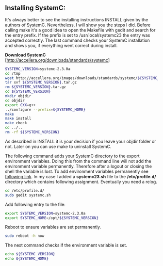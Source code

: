 ## Installing SystemC:
It's always better to see the installing instructions INSTALL given by the authors of SystemC. Nevertheless, I will show you the steps I did. Before calling make it's a good idea to open the Makefile with gedit and search for the entry prefix. If the prefix is set to /usr/local/systemc23 the entry was accepted correctly. The last command checks your SystemC installation and shows you, if everything went correct during install.</p>

**Download SystemC**<br/>
[http://accellera.org/downloads/standards/systemc]

```sh
SYSTEMC_VERSION=systemc-2.3.0a
cd /tmp
wget http://accellera.org/images/downloads/standards/systemc/${SYSTEMC_VERSION}.tar.gz
tar xvf ${SYSTEMC_VERSION}.tar.gz
rm ${SYSTEMC_VERSION}.tar.gz
cd ${SYSTEMC_VERSION}
mkdir objdir
cd objdir
export CXX=g++
../configure --prefix=${SYSTEMC_HOME}
make
make install
make check
cd ../..
rm -rf ${SYSTEMC_VERSION}
```

As described in INSTALL it is your decision if you leave your objdir folder or not. Later on you can use make to uninstall SystemC.

The following command adds your SystemC directory to the export environment variables. Doing this from the command line will not add the environment variable permanently. Therefore after a logout or closing the shell the variable is lost. To add environment variables permanently see <a href="http://unix.stackexchange.com/questions/117467/how-to-permanently-set-environmental-variables">following link</a>. In my case I added a <b>systemc23.sh</b> file to the <b>/etc/profile.d/</b> directory which contains following assignment. Eventually you need a relog.

```sh
cd /etc/profile.d/
sudo gedit systemc.sh
```

Add following entry to the file:

```sh
export SYSTEMC_VERSION=systemc-2.3.0a
export SYSTEMC_HOME=/opt/${SYSTEMC_VERSION}
```

Reboot to ensure variables are set permanently.

```sh
sudo reboot -h now
```

The next command checks if the environment variable is set.

```sh
echo ${SYSTEMC_VERSION}
echo ${SYSTEMC_HOME}
```
